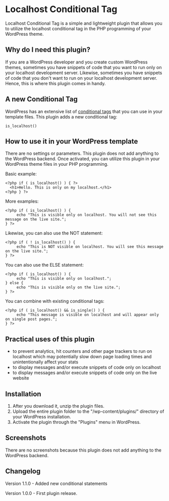 # Localhost Conditional Tag
Localhost Conditional Tag is a simple and lightweight plugin that allows you to utilize the localhost conditional tag in the PHP programming of your WordPress theme.

## Why do I need this plugin?
If you are a WordPress developer and you create custom WordPress themes, sometimes you have snippets of code that you want to run only on your localhost development server. Likewise, sometimes you have snippets of code that you don't want to run on your localhost development server. Hence, this is where this plugin comes in handy. 

## A new Conditional Tag
WordPress has an extensive list of [conditional tags](https://codex.wordpress.org/Conditional_Tags) that you can use in your template files. This plugin adds a new conditional tag:
```
is_localhost()
```

## How to use it in your WordPress template
There are no settings or parameters. This plugin does not add anything to the WordPress backend. Once activated, you can utilize this plugin in your WordPress theme files in your PHP programming. 

Basic example:
```
<?php if ( is_localhost() ) { ?>
  <h1>Hello. This is only on my localhost.</h1>  
<?php } ?>
```

More examples:
```
<?php if ( is_localhost() ) { 
     echo "This is visible only on localhost. You will not see this message on the live site.";
} ?>
```
Likewise, you can also use the NOT statement:
```
<?php if ( ! is_localhost() ) { 
     echo "This is NOT visible on localhost. You will see this message on the live site.";
} ?>
```
You can also use the ELSE statement:
```
<?php if ( is_localhost() ) { 
     echo "This is visible only on localhost.";
} else {
     echo "This is visible only on the live site.";
} ?>
```
You can combine with existing conditional tags:
```
<?php if ( is_localhost() && is_single() ) { 
     echo "This message is visible on localhost and will appear only on single post pages.";
} ?>
```

## Practical uses of this plugin
- to prevent analytics, hit counters and other page trackers to run on localhost which may potentially slow down page loading times and unintentionally affect your stats
- to display messages and/or execute snippets of code only on localhost
- to display messages and/or execute snippets of code only on the live website

## Installation
1. After you download it, unzip the plugin files.
2. Upload the entire plugin folder to the "/wp-content/plugins/" directory of your WordPress installation.
3. Activate the plugin through the "Plugins" menu in WordPress.

## Screenshots
There are no screenshots because this plugin does not add anything to the WordPress backend. 

## Changelog
Version 1.1.0 - Added new conditional statements

Version 1.0.0 - First plugin release.


